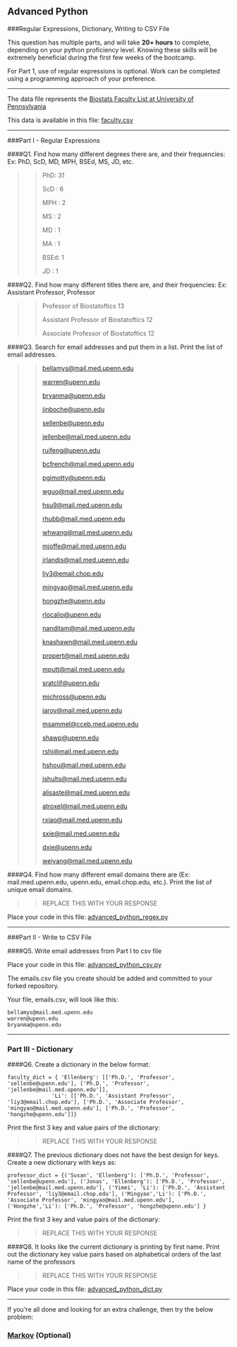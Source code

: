 ## Advanced Python    

###Regular Expressions, Dictionary, Writing to CSV File  

This question has multiple parts, and will take **20+ hours** to complete, depending on your python proficiency level.  Knowing these skills will be extremely beneficial during the first few weeks of the bootcamp.

For Part 1, use of regular expressions is optional.  Work can be completed using a programming approach of your preference. 

---

The data file represents the [Biostats Faculty List at University of Pennsylvania](http://www.med.upenn.edu/cceb/biostat/faculty.shtml)

This data is available in this file:  [faculty.csv](python/faculty.csv)

--- 

###Part I - Regular Expressions  


####Q1. Find how many different degrees there are, and their frequencies: Ex:  PhD, ScD, MD, MPH, BSEd, MS, JD, etc.

>>  PhD: 31
>>
>>  ScD : 6
>>    
>>  MPH : 2
>>   
>>  MS  : 2
>>   
>> MD  : 1
>>  
>>  MA  : 1
>>  
>>  BSEd: 1
>>   
>>  JD  : 1


####Q2. Find how many different titles there are, and their frequencies:  Ex:  Assistant Professor, Professor

>> Professor of Biostatoftics           13
>>
>> Assistant Professor of Biostatoftics 12
>>
>> Associate Professor of Biostatoftics 12


####Q3. Search for email addresses and put them in a list.  Print the list of email addresses.

>>  bellamys@mail.med.upenn.edu
>>
>>  warren@upenn.edu
>>
>>  bryanma@upenn.edu
>>
>>  jinboche@upenn.edu
>>
>>  sellenbe@upenn.edu
>>
>>  jellenbe@mail.med.upenn.edu
>>
>>  ruifeng@upenn.edu
>>
>>  bcfrench@mail.med.upenn.edu
>>
>>  pgimotty@upenn.edu
>>
>>  wguo@mail.med.upenn.edu
>>
>>  hsu9@mail.med.upenn.edu
>>
>>  rhubb@mail.med.upenn.edu
>>
>>  whwang@mail.med.upenn.edu
>>
>>  mjoffe@mail.med.upenn.edu
>>
>>  jrlandis@mail.med.upenn.edu
>>
>>  liy3@email.chop.edu
>>
>>  mingyao@mail.med.upenn.edu
>>
>>  hongzhe@upenn.edu
>>
>>  rlocalio@upenn.edu
>>
>>  nanditam@mail.med.upenn.edu
>>
>>  knashawn@mail.med.upenn.edu
>>
>>  propert@mail.med.upenn.edu
>>
>>  mputt@mail.med.upenn.edu
>>
>>  sratclif@upenn.edu
>>
>>  michross@upenn.edu
>>
>>  jaroy@mail.med.upenn.edu
>>
>>  msammel@cceb.med.upenn.edu
>>
>>  shawp@upenn.edu
>>
>>  rshi@mail.med.upenn.edu
>>
>>  hshou@mail.med.upenn.edu
>>
>>  jshults@mail.med.upenn.edu
>>
>>  alisaste@mail.med.upenn.edu
>>
>>  atroxel@mail.med.upenn.edu
>>
>>  rxiao@mail.med.upenn.edu
>>
>>  sxie@mail.med.upenn.edu
>>
>>  dxie@upenn.edu
>>
>>  weiyang@mail.med.upenn.edu


####Q4. Find how many different email domains there are (Ex:  mail.med.upenn.edu, upenn.edu, email.chop.edu, etc.).  Print the list of unique email domains.

>> REPLACE THIS WITH YOUR RESPONSE

Place your code in this file: [advanced_python_regex.py](python/advanced_python_regex.py)

---

###Part II - Write to CSV File

####Q5.  Write email addresses from Part I to csv file

Place your code in this file: [advanced_python_csv.py](python/advanced_python_csv.py)

The emails.csv file you create should be added and committed to your forked repository.

Your file, emails.csv, will look like this:
```
bellamys@mail.med.upenn.edu
warren@upenn.edu
bryanma@upenn.edu
```

---

### Part III - Dictionary

####Q6.  Create a dictionary in the below format:
```
faculty_dict = { 'Ellenberg': [['Ph.D.', 'Professor', 'sellenbe@upenn.edu'], ['Ph.D.', 'Professor', 'jellenbe@mail.med.upenn.edu']],
              'Li': [['Ph.D.', 'Assistant Professor', 'liy3@email.chop.edu'], ['Ph.D.', 'Associate Professor', 'mingyao@mail.med.upenn.edu'], ['Ph.D.', 'Professor', 'hongzhe@upenn.edu']]}
```
Print the first 3 key and value pairs of the dictionary:

>> REPLACE THIS WITH YOUR RESPONSE

####Q7.  The previous dictionary does not have the best design for keys.  Create a new dictionary with keys as:

```
professor_dict = {('Susan', 'Ellenberg'): ['Ph.D.', 'Professor', 'sellenbe@upenn.edu'], ('Jonas', 'Ellenberg'): ['Ph.D.', 'Professor', 'jellenbe@mail.med.upenn.edu'], ('Yimei', 'Li'): ['Ph.D.', 'Assistant Professor', 'liy3@email.chop.edu'], ('Mingyao','Li'): ['Ph.D.', 'Associate Professor', 'mingyao@mail.med.upenn.edu'], ('Hongzhe','Li'): ['Ph.D.', 'Professor', 'hongzhe@upenn.edu'] }
```

Print the first 3 key and value pairs of the dictionary:

>> REPLACE THIS WITH YOUR RESPONSE

####Q8.  It looks like the current dictionary is printing by first name.  Print out the dictionary key value pairs based on alphabetical orders of the last name of the professors

>> REPLACE THIS WITH YOUR RESPONSE

Place your code in this file: [advanced_python_dict.py](python/advanced_python_dict.py)

--- 

If you're all done and looking for an extra challenge, then try the below problem:  

### [Markov](python/markov.py) (Optional)

